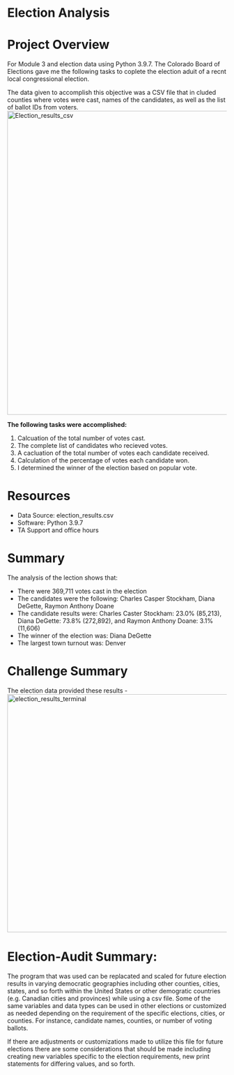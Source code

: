 # Election Analysis

# Project Overview
For Module 3 and election data using Python 3.9.7. The Colorado Board of Elections gave me the following tasks to coplete the election aduit of a recnt local congressional election.

The data given to accomplish this objective was a CSV file that in cluded counties where votes were cast, names of the candidates, as well as the list of ballot IDs from voters.
<img width="697" alt="Election_results_csv" src="https://user-images.githubusercontent.com/93094173/158083363-72c4e10a-a972-44c9-927c-e74a0b31160c.png">

**The following tasks were accomplished:**
1. Calcuation of the total number of votes cast.
2. The complete list of candidates who recieved votes.
3. A cacluation of the total number of votes each candidate received.
4. Calculation of the percentage of votes each candidate won.
5. I determined the winner of the election based on popular vote.

# Resources
 - Data Source: election_results.csv
 - Software: Python 3.9.7
 - TA Support and office hours

# Summary
The analysis of the lection shows that:
 - There were 369,711 votes cast in the election
 - The candidates were the following: Charles Casper Stockham, Diana DeGette, Raymon Anthony Doane
 - The candidate results were: Charles Caster Stockham: 23.0% (85,213), Diana DeGette: 73.8% (272,892), and Raymon Anthony Doane: 3.1% (11,606)
 - The winner of the election was: Diana DeGette
 - The largest town turnout was: Denver

# Challenge Summary
The election data provided these results - 
<img width="546" alt="election_results_terminal" src="https://user-images.githubusercontent.com/93094173/158083415-d799cd06-3050-4d7a-adda-193ca05c0a79.png">

# Election-Audit Summary:
The program that was used can be replacated and scaled for future election results in varying democratic geographies including other counties, cities, states, and so forth within the United States or other demogratic countries (e.g. Canadian cities and provinces) while using a csv file. Some of the same variables and data types can be used in other elections or customized as needed depending on the requirement of the specific elections, cities, or counties. For instance, candidate names, counties, or number of voting ballots. 

If there are adjustments or customizations made to utilize this file for future elections there are some considerations that should be made including creating new variables specific to the election requirements, new print statements for differing values, and so forth.
